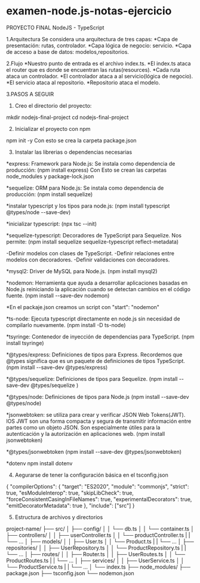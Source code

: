 # examen-node.js-notas-ejercicio

PROYECTO FINAL NodeJS - TypeScript

1.Arquitectura
Se considera una arquitectura de tres capas:
*Capa de presentación: rutas, controlador.
*Capa lógica de negocio: servicio.
*Capa de acceso a base de datos: modelos,repositorios.

2.Flujo
*Nuestro punto de entrada es el archivo index.ts.
*El index.ts ataca el router que es donde se encuentran las rutas(resources).
*Cada ruta ataca un controlador.
*El controlador ataca a al servicio(lógica de negocio).
*El servicio ataca al repositorio.
*Repositorio ataca el modelo. 

3.PASOS A SEGUIR
1. Creo el directorio del proyecto:

mkdir nodejs-final-project
cd nodejs-final-project

2. Inicializar el proyecto con npm

npm init -y
Con esto se crea la carpeta package.json

3. Instalar las librerias o dependencias necesarias

*express: Framework para Node.js: Se instala como dependencia de producción: (npm install express)
Con Esto se crean las carpetas node_modules y package-lock.json

*sequelize: ORM para Node.js: Se instala como dependencia de producción: (npm install sequelize)

*instalar typescript y los tipos para node.js:
(npm install typescript @types/node --save-dev)

*inicializar typescript:
(npx tsc --init)

*sequelize-typescript: Decoradores de TypeScript para Sequelize. Nos permite: 
(npm install sequelize sequelize-typescript reflect-metadata)

-Definir modelos con clases de TypeScript.
-Definir relaciones entre modelos con decoradores.
-Definir validaciones con decoradores.

*mysql2: Driver de MySQL para Node.js.
(npm install mysql2)

*nodemon: Herramienta que ayuda a desarrollar aplicaciones basadas en Node.js reiniciando la aplicación cuando se detectan cambios en el código fuente. 
(npm install --save-dev nodemon)

*En el packaje.json creamos un script con "start": "nodemon"

*ts-node: Ejecuta typescript directamente en node.js sin necesidad de compilarlo nuevamente. 
(npm install -D ts-node)

*tsyringe: Contenedor de inyección de dependencias para TypeScript.
(npm install tsyringe)

*@types/express: Definiciones de tipos para Express. Recordemos que @types significa que es un paquete de definiciones de tipos TypeScript.
(npm install --save-dev @types/express)

*@types/sequelize: Definiciones de tipos para Sequelize.
(npm install --save-dev @types/sequelize
)

*@types/node: Definiciones de tipos para Node.js
(npm install --save-dev @types/node)

*jsonwebtoken: se utiliza para crear y verificar JSON Web Tokens(JWT). lOS JWT son una forma compacta y segura de transmitir información entre partes como un objeto JSON. Son especialmente útiles para la autenticación y la autorización en aplicaciones web.
(npm install jsonwebtoken)

*@types/jsonwebtoken
(npm install --save-dev @types/jsonwebtoken)

*dotenv
npm install dotenv

4. Aegurarse de tener la configuración básica en el tsconfig.json

{
  "compilerOptions": {
    "target": "ES2020",
    "module": "commonjs",
    "strict": true,
    "esModuleInterop": true,
    "skipLibCheck": true,
    "forceConsistentCasingInFileNames": true,
    "experimentalDecorators": true,
    "emitDecoratorMetadata": true
  },
  "include": ["src"]
}

5. Estructura de archivos y directorios

project-name/
├── src/
│ ├── config/
│ │ └── db.ts
│ │ └── container.ts
│ ├── controllers/
│ │ ├── userController.ts
│ │ └── productController.ts
| | └── ...
│ ├── models/
│ │ ├── User.ts
│ │ └── Product.ts
| | └── ...
│ ├── repositories/
│ │ ├── UserRepository.ts
│ │ └── ProductRepository.ts
| | └── ...
│ ├── routes/
│ │ ├── Router.ts
│ │ ├── UserRoutes.ts
│ │ └── ProductRoutes.ts
| | └── ...
│ ├── services/
│ │ ├── UserService.ts
│ │ └── ProductService.ts
| | └── ...
│ └── index.ts
├── node_modules/
├── package.json
├── tsconfig.json
└── nodemon.json

